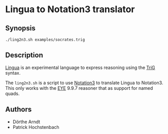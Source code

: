 # Lingua to Notation3 translator

## Synopsis

```
./ling2n3.sh examples/socrates.trig
```

## Description

[Lingua](https://github.com/eyereasoner/eye/tree/master/lingua) is an experimental language to express reasoning using the [TriG](https://www.w3.org/TR/trig/) syntax.

The `ling2n3.sh` is a script to use [Notation3](https://w3c.github.io/N3/spec/) to translate Lingua to Notation3. This only works with the [EYE](https://github.com/eyereasoner/eye/tree/master) 9.9.7 reasoner that as support for named quads.

## Authors

- Dörthe Arndt
- Patrick Hochstenbach
